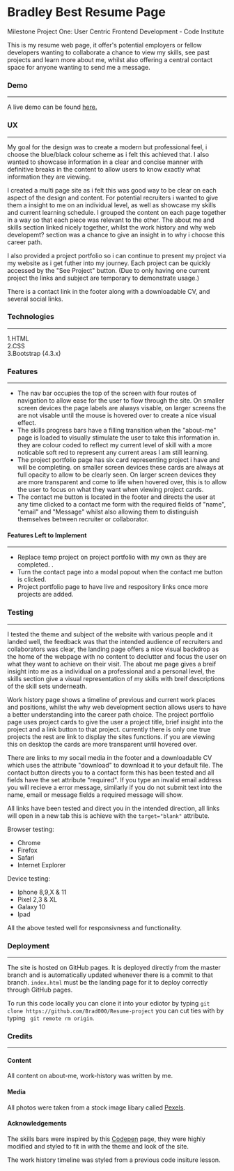 # Bradley Best Resume Page
Milestone Project One: User Centric Frontend Development - Code Institute

This is my resume web page, it offer's potential employers or fellow developers wanting to collaborate a chance to view my skills, see past projects and learn more about me, whilst also offering a central contact space for anyone wanting to send me a message.

### Demo
---
A live demo can be found <a href="https://brad000.github.io/Resume-project/" TARGET="_blank">here.</a>

### UX
---
My goal for the design was to create a modern but professional feel, i choose the blue/black colour scheme as i felt this achieved that. I also wanted to showcase information in a clear and concise manner with definitive breaks in the content to allow users to know exactly what information they are viewing. 

I created a multi page site as i felt this was good way to be clear on each aspect of the design and content. For potential recruiters i wanted to give them a insight to me on an individual level, as well as showcase my skills and current learning schedule. I grouped the content on each page together in a way so that each piece was relevant to the other. The about me and skills section linked nicely together, whilst the work history and why web developemt? section was a chance to give an insight in to why i choose this career path. 

I also provided a project portfolio so i can continue to present my project via my website as i get futher into my journey. Each project can be quickly accessed by the "See Project" button. (Due to only having one current project the links and subject are temporary to demonstrate usage.)

There is a contact link in the footer along with a downloadable CV, and several social links. 


### Technologies 
---
1.HTML  
2.CSS  
3.Bootstrap (4.3.x)  

### Features
---
  * The nav bar occupies the top of the screen with four routes of navigation to allow ease for the user to flow through the site. On smaller screen devices the page labels are always visable, on larger screens the are not visable until the mouse is hovered over to create a nice visual effect.
  * The skills progress bars have a filling transition when the "about-me" page is loaded to visually stimulate the user to take this information in. they are colour coded to reflect my current level of skill with a more noticable soft red to represent any current areas I am still learning. 
  * The project portfolio page has six card representing project i have and will be completing. on smaller screen devices these cards are always at full opacity to allow to be clearly seen. On larger screen devices they are more transparent and come to life when hovered over, this is to allow the user to focus on what they want when viewing project cards. 
  * The contact me button is located in the footer and directs the user at any time clicked to a contact me form with the required fields of "name", "email" and "Message" whilst also allowing them to distinguish themselves between recruiter or collaborator. 

#### Features Left to Implement
---
  * Replace temp project on project portfolio with my own as they are completed. .
  * Turn the contact page into a modal popout when the contact me button is clicked.
  * Project portfolio page to have live and respository links once more projects are added. 

### Testing
---
I tested the theme and subject of the website with various people and it landed well, the feedback was that the intended audience of recruiters and collaborators was clear, the landing page offers a nice visual backdrop as the home of the webpage with no content to declutter and focus the user on what they want to achieve on their visit. The about me page gives a breif insight into me as a individual on a professional and a personal level, the skills section give a visual representation of my skills with breif descriptions of the skill sets underneath. 

Work history page shows a timeline of previous and current work places and positions, whilst the why web development section allows users to have a better understanding into the career path choice. The project portfolio page uses project cards to give the user a project title, brief insight into the project and a link button to that project. currently there is only one true projects the rest are link to display the sites functions. if you are viewing this on desktop the cards are more transparent until hovered over.

There are links to my socail media in the footer and a downloadable CV which uses the attribute "download" to download it to your default file. The contact button directs you to a contact form this has been tested and all fields have the set attribute "required". If you type an invalid email address you will recieve a error message, similarly if you do not submit text into the name, email or message fields a required message will show. 

All links have been tested and direct you in the intended direction, all links will open in a new tab this is achieve with the ```target="blank"``` attribute. 

Browser testing: 

 * Chrome 
 * Firefox
 * Safari
 * Internet Explorer

Device testing:

 * Iphone 8,9,X & 11 
 * Pixel 2,3 & XL 
 * Galaxy 10 
 * Ipad 

All the above tested well for responsivness and functionality.

### Deployment
---
The site is hosted on GitHub pages. It is deployed directly from the master branch and is automatically updated whenever there is a commit to that branch. ```index.html``` must be the landing page for it to deploy correctly through GitHub pages. 

To run this code locally you can clone it into your ediotor by typing ```git clone https://github.com/Brad000/Resume-project``` you can cut ties with by typing ``` git remote rm origin```.

### Credits 
---
#### Content 
All content on about-me, work-history was written by me. 

#### Media 
All photos were taken from a stock image libary called <a href="https://www.pexels.com/" target="_blank">Pexels</a>.

#### Acknowledgements 

The skills bars were inspired by this <a href="https://codepen.io/milacarrera/pen/pEPoZz" target="_blank">Codepen</a> page, they were highly modified and styled to fit in with the theme and look of the site. 

The work history timeline was styled from a previous code insiture lesson. 












